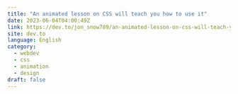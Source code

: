 ```yaml
---
title: "An animated lesson on CSS will teach you how to use it"
date: 2023-06-04T04:00:49Z
link: https://dev.to/jon_snow789/an-animated-lesson-on-css-will-teach-you-how-to-use-it-2dj4?utm_medium=RSS&utm_source=news.12bit.vn
site: dev.to
language: English
category:
  - webdev
  - css
  - animation
  - design
draft: false
---
```

